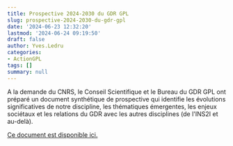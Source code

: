 ```yaml
---
title: Prospective 2024-2030 du GDR GPL
slug: prospective-2024-2030-du-gdr-gpl
date: '2024-06-23 12:32:20'
lastmod: '2024-06-24 09:19:50'
draft: false
author: Yves.Ledru
categories:
- ActionGPL
tags: []
summary: null
---
```


A la demande du CNRS, le Conseil Scientifique et le Bureau du GDR GPL ont préparé un document synthétique de prospective qui identifie les évolutions significatives de notre discipline, les thématiques émergentes, les enjeux sociétaux et les relations du GDR avec les autres disciplines (de l'INS2I et au-delà).

[Ce document est disponible ici.](https://lig-gdr-gpl.imag.fr/wp-content/uploads/2024/06/GDRGPL_Prospective_2024-2030.pdf)
